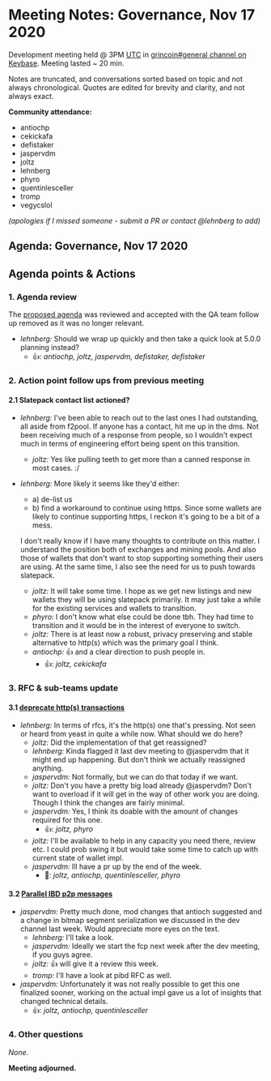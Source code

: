 # Meeting Notes: Governance, Nov 17 2020

Development meeting held @ 3PM [UTC](http://www.timebie.com/std/utc.php) in [grincoin#general channel on Keybase](https://keybase.io/team/grincoin). Meeting lasted ~ 20 min.

Notes are truncated, and conversations sorted based on topic and not always chronological. Quotes are edited for brevity and clarity, and not always exact.

**Community attendance:**
- antiochp
- cekickafa
- defistaker
- jaspervdm
- joltz
- lehnberg
- phyro
- quentinlesceller
- tromp
- vegycslol

_(apologies if I missed someone - submit a PR or contact @lehnberg to add)_

## Agenda: Governance, Nov 17 2020


## Agenda points & Actions

### 1. Agenda review
The [proposed agenda](https://github.com/mimblewimble/grin-pm/issues/366) was reviewed and accepted with the QA team follow up removed as it was no longer relevant.

- _lehnberg:_ Should we wrap up quickly and then take a quick look at 5.0.0 planning instead?
   - 👍: _antiochp, joltz, jaspervdm, defistaker, defistaker_

### 2. Action point follow ups from previous meeting

#### 2.1 Slatepack contact list actioned?
- _lehnberg:_ I've been able to reach out to the last ones I had outstanding, all aside from f2pool. If anyone has a contact, hit me up in the dms. Not been receiving much of a response from people, so I wouldn't expect much in terms of engineering effort being spent on this transition.
   - _joltz:_ Yes like pulling teeth to get more than a canned response in most cases. :/

- _lehnberg:_ More likely it seems like they'd either:
   * a) de-list us
   * b) find a workaround to continue using https. Since some wallets are likely to continue supporting https, I reckon it's going to be a bit of a mess.

   I don't really know if I have many thoughts to contribute on this matter. I understand the position both of exchanges and mining pools. And also those of wallets that don't want to stop supporting something their users are using. At the same time, I also see the need for us to push towards slatepack.
   - _joltz:_ It will take some time. I hope as we get new listings and new wallets they will be using slatepack primarily. It may just take a while for the existing services and wallets to transItion.
   - _phyro:_ I don't know what else could be done tbh. They had time to transition and it would be in the interest of everyone to switch.
   - _joltz:_ There is at least now a robust, privacy preserving and stable alternative to http(s) which was the primary goal I think.
   - _antiochp:_ 👍 and a clear direction to push people in.
      - 👍: _joltz, cekickafa_

### 3. RFC & sub-teams update

#### 3.1 [deprecate http(s) transactions](https://github.com/mimblewimble/grin-rfcs/pull/54)
- _lehnberg:_ In terms of rfcs, it's the http(s) one that's pressing. Not seen or heard from yeast in quite a while now. What should we do here?
   - _joltz:_ Did the implementation of that get reassigned?
   - _lehnberg:_ Kinda flagged it last dev meeting to @jaspervdm that it might end up happening. But don't think we actually reassigned anything.
   - _jaspervdm:_ Not formally, but we can do that today if we want.
   - _joltz:_ Don't you have a pretty big load already @jaspervdm? Don't want to overload if it will get in the way of other work you are doing. Though I think the changes are fairly minimal.
   - _jaspervdm:_ Yes, I think its doable with the amount of changes required for this one.
      - 👍: _joltz, phyro_
   - _joltz:_ I'll be available to help in any capacity you need there, review etc. I could prob swing it but would take some time to catch up with current state of wallet impl.
   - _jaspervdm:_ Ill have a pr up by the end of the week.
      - 🚀: _joltz, antiochp, quentinlesceller, phyro_

#### 3.2 [Parallel IBD p2p messages](https://github.com/mimblewimble/grin-rfcs/pull/68)
- _jaspervdm:_ Pretty much done, mod changes that antioch suggested and a change in bitmap segment serialization we discussed in the dev channel last week. Would appreciate more eyes on the text.
   - _lehnberg:_ I'll take a look.
   - _jaspervdm:_ Ideally we start the fcp next week after the dev meeting, if you guys agree.
   - _joltz:_ 👍 will give it a review this week.
   - _tromp:_ I'll have a look at pibd RFC as well.
- _jaspervdm:_ Unfortunately it was not really possible to get this one finalized sooner, working on the actual impl gave us a lot of insights that changed technical details.
   - 👍: _joltz, antiochp, quentinlesceller_

### 4. Other questions
_None._

**Meeting adjourned.**